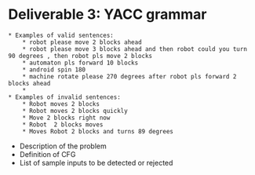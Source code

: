# Deliverable 3: YACC grammar


	
	* Examples of valid sentences: 
		* robot please move 2 blocks ahead
		* robot please move 3 blocks ahead and then robot could you turn 90 degrees , then robot pls move 2 blocks
		* automaton pls forward 10 blocks 
		* android spin 180 
		* machine rotate please 270 degrees after robot pls forward 2 blocks ahead
		* 
	* Examples of invalid sentences:
		* Robot moves 2 blocks
		* Robot moves 2 blocks quickly
		* Move 2 blocks right now
		* Robot  2 blocks moves
		* Moves Robot 2 blocks and turns 89 degrees

* Description of the problem
* Definition of CFG
* List of sample inputs to be detected or rejected
